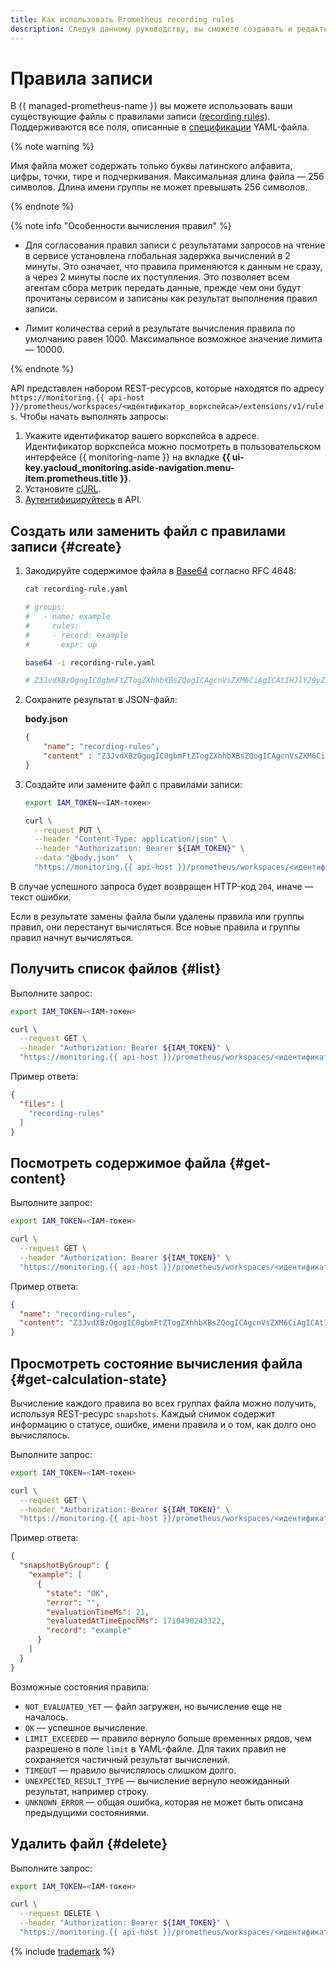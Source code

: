 ```yaml
---
title: Как использовать Prometheus recording rules
description: Следуя данному руководству, вы сможете создавать и редактировать файлы Prometheus с правилами записи (recording rules).
---
```


# Правила записи

В {{ managed-prometheus-name }} вы можете использовать ваши существующие файлы с правилами записи ([recording rules](https://prometheus.io/docs/prometheus/latest/configuration/recording_rules/#recording-rules)). Поддерживаются все поля, описанные в [спецификации](https://prometheus.io/docs/prometheus/latest/configuration/recording_rules/) YAML-файла.

{% note warning %}

Имя файла может содержать только буквы латинского алфавита, цифры, точки, тире и подчеркивания. Максимальная длина файла — 256 символов. Длина имени группы не может превышать 256 символов.

{% endnote %}

{% note info "Особенности вычисления правил" %}

  * Для согласования правил записи с результатами запросов на чтение в сервисе установлена глобальная задержка вычислений в 2 минуты. Это означает, что правила применяются к данным не сразу, а через 2 минуты после их поступления. Это позволяет всем агентам сбора метрик передать данные, прежде чем они будут прочитаны сервисом и записаны как результат выполнения правил записи.

  * Лимит количества серий в результате вычисления правила по умолчанию равен 1000. Максимальное возможное значение лимита — 10000.

{% endnote %}

API представлен набором REST-ресурсов, которые находятся по адресу `https://monitoring.{{ api-host }}/prometheus/workspaces/<идентификатор_воркспейса>/extensions/v1/rules`. Чтобы начать выполнять запросы:
1. Укажите идентификатор вашего воркспейса в адресе. Идентификатор воркспейса можно посмотреть в пользовательском интерфейсе {{ monitoring-name }} на вкладке **{{ ui-key.yacloud_monitoring.aside-navigation.menu-item.prometheus.title }}**.
1. Установите [cURL](https://curl.haxx.se/).
1. [Аутентифицируйтесь](../../api-ref/authentication.md) в API.

## Создать или заменить файл с правилами записи {#create}

1. Закодируйте содержимое файла в [Base64](https://en.wikipedia.org/wiki/Base64) согласно RFC 4648:

    ```bash
    cat recording-rule.yaml

    # groups:
    #   - name: example
    #     rules:
    #     - record: example
    #       expr: up

    base64 -i recording-rule.yaml

    # Z3JvdXBzOgogIC0gbmFtZTogZXhhbXBsZQogICAgcnVsZXM6CiAgICAtIHJlY29yZDogZXhhbXBsZQogICAgICBleHByOiB1cA==
    ```

1. Сохраните результат в JSON-файл:

    **body.json**

    ```json
    {
        "name": "recording-rules",
        "content" : "Z3JvdXBzOgogIC0gbmFtZTogZXhhbXBsZQogICAgcnVsZXM6CiAgICAtIHJlY29yZDogZXhhbXBsZQogICAgICBleHByOiB1cA=="
    }
    ```

1. Создайте или замените файл с правилами записи:

    ```bash
    export IAM_TOKEN=<IAM-токен>

    curl \
      --request PUT \
      --header "Content-Type: application/json" \
      --header "Authorization: Bearer ${IAM_TOKEN}" \
      --data "@body.json"  \
      "https://monitoring.{{ api-host }}/prometheus/workspaces/<идентификатор_воркспейса>/extensions/v1/rules"
    ```

В случае успешного запроса будет возвращен HTTP-код `204`, иначе — текст ошибки.

Если в результате замены файла были удалены правила или группы правил, они перестанут вычисляться. Все новые правила и группы правил начнут вычисляться.

## Получить список файлов {#list}

Выполните запрос:

```bash
export IAM_TOKEN=<IAM-токен>

curl \
  --request GET \
  --header "Authorization: Bearer ${IAM_TOKEN}" \
  "https://monitoring.{{ api-host }}/prometheus/workspaces/<идентификатор_воркспейса>/extensions/v1/rules"
```

Пример ответа:

```json
{
  "files": [
    "recording-rules"
  ]
}
```

## Посмотреть содержимое файла {#get-content}

Выполните запрос:

```bash
export IAM_TOKEN=<IAM-токен>

curl \
  --request GET \
  --header "Authorization: Bearer ${IAM_TOKEN}" \
  "https://monitoring.{{ api-host }}/prometheus/workspaces/<идентификатор_воркспейса>/extensions/v1/rules/recording-rules"
```

Пример ответа:

```json
{
  "name": "recording-rules",
  "content": "Z3JvdXBzOgogIC0gbmFtZTogZXhhbXBsZQogICAgcnVsZXM6CiAgICAtIHJlY29yZDogZXhhbXBsZQogICAgICBleHByOiB1cA=="
}
```

## Просмотреть состояние вычисления файла {#get-calculation-state}

Вычисление каждого правила во всех группах файла можно получить, используя REST-ресурс `snapshots`. Каждый снимок содержит информацию о статусе, ошибке, имени правила и о том, как долго оно вычислялось.

Выполните запрос:

```bash
export IAM_TOKEN=<IAM-токен>

curl \
  --request GET \
  --header "Authorization: Bearer ${IAM_TOKEN}" \
  "https://monitoring.{{ api-host }}/prometheus/workspaces/<идентификатор_воркспейса>/extensions/v1/rules/recording-rules/snapshots"
```

Пример ответа:

```json
{
  "snapshotByGroup": {
    "example": [
      {
        "state": "OK",
        "error": "",
        "evaluationTimeMs": 21,
        "evaluatedAtTimeEpochMs": 1710490243322,
        "record": "example"
      }
    ]
  }
}
```

Возможные состояния правила:
* `NOT_EVALUATED_YET` — файл загружен, но вычисление еще не началось.
* `OK` — успешное вычисление.
* `LIMIT_EXCEEDED` — правило вернуло больше временных рядов, чем разрешено в поле `limit` в YAML-файле. Для таких правил не сохраняется частичный результат вычислений.
* `TIMEOUT` — правило вычислялось слишком долго.
* `UNEXPECTED_RESULT_TYPE` — вычисление вернуло неожиданный результат, например строку.
* `UNKNOWN_ERROR` — общая ошибка, которая не может быть описана предыдущими состояниями.

## Удалить файл {#delete}

Выполните запрос:

```bash
export IAM_TOKEN=<IAM-токен>

curl \
  --request DELETE \
  --header "Authorization: Bearer ${IAM_TOKEN}" \
  "https://monitoring.{{ api-host }}/prometheus/workspaces/<идентификатор_воркспейса>/extensions/v1/rules/recording-rules"
```

{% include [trademark](../../../_includes/monitoring/trademark.md) %}
